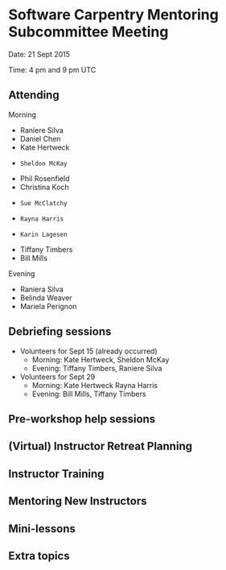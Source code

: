 # Software Carpentry Mentoring Subcommittee Meeting

Date: 21 Sept 2015

Time: 4 pm and 9 pm UTC

## Attending

Morning
-   Raniere Silva
- 	Daniel Chen
-   Kate Hertweck
-	  Sheldon McKay
-   Phil Rosenfield
-   Christina Koch
-	  Sue McClatchy
-	  Rayna Harris
-	  Karin Lagesen
-   Tiffany Timbers
-   Bill Mills

Evening
-   Raniera Silva
-   Belinda Weaver
-   Mariela Perignon

## Debriefing sessions

-   Volunteers for Sept 15 (already occurred)
    -   Morning: Kate Hertweck, Sheldon McKay
    -   Evening: Tiffany Timbers, Raniere Silva
-	Volunteers for Sept 29
    -   Morning: Kate Hertweck Rayna Harris
    -   Evening: Bill Mills, Tiffany Timbers

## Pre-workshop help sessions


## (Virtual) Instructor Retreat Planning

## Instructor Training

## Mentoring New Instructors

## Mini-lessons

## Extra topics

